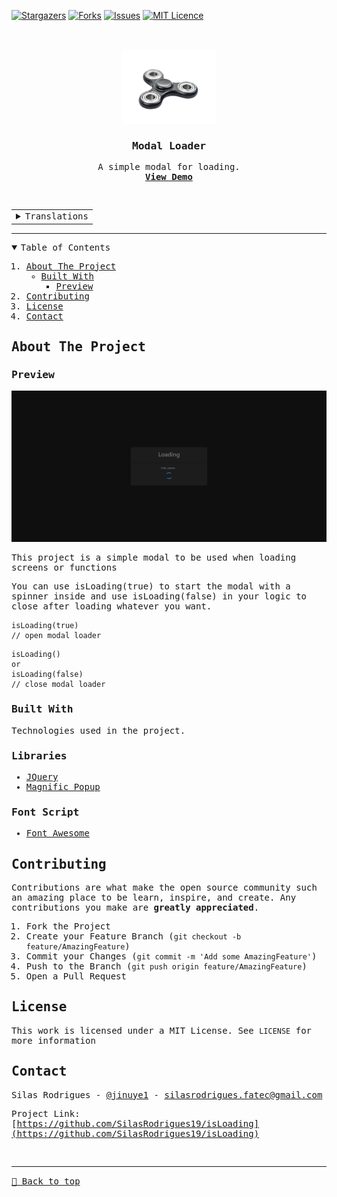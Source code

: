 [![Stargazers][stars-shield]][stars-url]
[![Forks][forks-shield]][forks-url]
[![Issues][issues-shield]][issues-url]
[![MIT Licence][license-shield]][license-url]

<!-- PROJECT LOGO -->
<br />
<samp>
<p align="center">
  <a href="https://is-loading.vercel.app/">
    <img src="./android-chrome-512x512.png" alt="Logo" width="150" height="120">
  </a>

  <h3 align="center">Modal Loader</h3>

  <p align="center">
    A simple modal for loading.
    <br />
    <a href="https://is-loading.vercel.app/"><strong>View Demo</strong></a>
    <br />
  </p>
</p>

<div style="display: inline_block">
  <samp>
<br>
  <table width="50%">
    <tr>
      <td align="center">
        <details>
          <summary>Translations</summary>
            <p>
              <a href="./translation/README-pt_BR.md">Portuguese (pt-BR)</a>
            </p>
        </details>
      </td>
    </tr>
  </table>
    <hr>
</div>

<!-- TABLE OF CONTENTS -->
<details open="open">
  <summary>Table of Contents</summary>
  <ol>
    <li>
      <a href="#about-the-project">About The Project</a>
      <ul>
        <li><a href="#built-with">Built With</a>
          <ul>
            <li><a href="#preview">Preview</a></li>
          </ul>
        </li>
      </ul>
    </li>
    <li><a href="#contributing">Contributing</a></li>
    <li><a href="#license">License</a></li>
    <li><a href="#contact">Contact</a></li>
  </ol>
</details>

<!-- ABOUT THE PROJECT -->

## About The Project

### Preview

[![Preview][product-screenshot]](https://is-loading.vercel.app/)

This project is a simple modal to be used when loading screens or functions

You can use isLoading(true) to start the modal with a spinner inside and use isLoading(false) in your logic to close after loading whatever you want.

```
isLoading(true)
// open modal loader
```

```
isLoading()
or
isLoading(false)
// close modal loader
```

### Built With

Technologies used in the project.

### Libraries

- [JQuery](https://ajax.googleapis.com/ajax/libs/jquery/3.2.1/jquery.min.js)
- [Magnific Popup](https://dimsemenov.com/plugins/magnific-popup/)

### Font Script

- [Font Awesome](https://fontawesome.com)

<!-- CONTRIBUTING -->

## Contributing

Contributions are what make the open source community such an amazing place to be learn, inspire, and create. Any contributions you make are **greatly appreciated**.

1. Fork the Project
2. Create your Feature Branch (`git checkout -b feature/AmazingFeature`)
3. Commit your Changes (`git commit -m 'Add some AmazingFeature'`)
4. Push to the Branch (`git push origin feature/AmazingFeature`)
5. Open a Pull Request

<!-- LICENSE -->

## License

This work is licensed under a MIT License. See `LICENSE` for more information

<!-- CONTACT -->

## Contact

Silas Rodrigues - [@jinuye1](https://twitter.com/jinuye1) - silasrodrigues.fatec@gmail.com

Project Link: [https://github.com/SilasRodrigues19/isLoading](https://github.com/SilasRodrigues19/isLoading)

   <!-- MARKDOWN LINKS & IMAGES -->
<!-- https://www.markdownguide.org/basic-syntax/#reference-style-links -->

[contributors-shield]: https://img.shields.io/github/contributors/SilasRodrigues19/isLoading.svg?style=for-the-badge
[contributors-url]: https://github.com/SilasRodrigues19/isLoading/graphs/contributors
[forks-shield]: https://img.shields.io/github/forks/SilasRodrigues19/isLoading.svg?style=for-the-badge
[forks-url]: https://github.com/SilasRodrigues19/isLoading/network/members
[stars-shield]: https://img.shields.io/github/stars/SilasRodrigues19/isLoading.svg?style=for-the-badge
[stars-url]: https://github.com/SilasRodrigues19/isLoading/stargazers
[forks-shield]: https://img.shields.io/github/forks/SilasRodrigues19/isLoading.svg?style=for-the-badge
[forks-url]: https://github.com/SilasRodrigues19/isLoading/network/members
[issues-shield]: https://img.shields.io/github/issues/SilasRodrigues19/isLoading.svg?style=for-the-badge
[issues-url]: https://github.com/SilasRodrigues19/isLoading/issues
[license-shield]: https://img.shields.io/github/license/SilasRodrigues19/isLoading.svg?style=for-the-badge
[license-url]: https://github.com/SilasRodrigues19/isLoading/blob/master/LICENSE
[product-screenshot]: ./assets/img/preview.gif

<br><hr>
[🔼 Back to top](#Modal-Loader)
